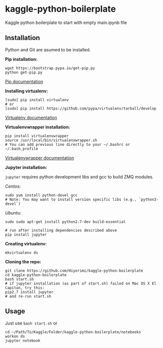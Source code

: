 # kaggle-python-boilerplate
Kaggle python boilerplate to start with empty main.ipynb file

## Installation

Python and Git are asumed to be installed.

**Pip installation:**

```
wget https://bootstrap.pypa.io/get-pip.py
python get-pip.py
```

[Pip documentation](https://pip.pypa.io/en/stable/installing/)

**Installing virtualenv:**

```
[sudo] pip install virtualenv
# or
[sudo] pip install https://github.com/pypa/virtualenv/tarball/develop
```

[Virtualenv documentation](https://virtualenv.pypa.io)

**Virtualenvwrapper installation:**

```
pip install virtualenvwrapper
source /usr/local/bin/virtualenvwrapper.sh
# You can add previous line directly to your ~/.bashrc or ~/.bash_profile
```

[Virtualenvwrapper documentation](http://virtualenvwrapper.readthedocs.io/en/latest/)

**Jupyter installation:**

`jupyter` requires python development libs and gcc to build ZMQ modules.

*Centos:*
```
sudo yum install python-devel gcc
# Note: You may want to install version specific libs (e.g., `python3-devel`)
```
*Ubuntu:*
```
sudo sudo apt-get install python2.7-dev build-essential
```

```
# run after installing dependencies described above
pip install jupyter
```

**Creating virtualenv:**

```
mkvirtualenv ds
```

**Cloning the repo:**

```
git clone https://github.com/Hiyorimi/kaggle-python-boilerplate
cd kaggle-python-boilerplate
bash start.sh
# if jupyter installation (as part of start.sh) failed on Mac OS X El Capitan, try this:
pip2.7 install jupyter
# and re-run start.sh
```

## Usage 

Just use `bash start.sh` or 

```
cd ~/Path/To/Kaggle/Folder/kaggle-python-boilerplate/notebooks
workon ds
jupyter notebook
```

